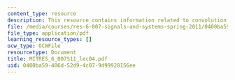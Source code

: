```yaml
---
content_type: resource
description: This resource contains information related to convolution.
file: /media/courses/res-6-007-signals-and-systems-spring-2011/0400ba59406d52d94c079d99928156ee_MITRES_6_007S11_lec04.pdf
file_type: application/pdf
learning_resource_types: []
ocw_type: OCWFile
resourcetype: Document
title: MITRES_6_007S11_lec04.pdf
uid: 0400ba59-406d-52d9-4c07-9d99928156ee
---
```

